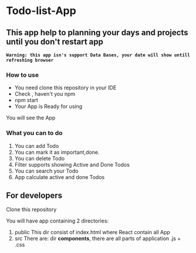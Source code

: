 Todo-list-App
=====================
This app help to planning your days and projects until you don't restart app
-----------------------------------
**`Warning: this app isn's support Data Bases, your date will show untill refreshing browser`**

### How to use


* You need clone this repository in your IDE
* Check , haven't you npm 
* npm start
* Your App is Ready for using 

You will see the App

### What you can to do

1. You can add Todo
2. You can mark it as important,done.
3. You can delete Todo
4. Filter supports showing Active and Done Todos
5. You can search your Todo
6. App calculate active and done Todos

## For developers
Clone this repository

You will have app containing 2 directories:
1. public
   This dir consist of index.html where React contain all App
2. src
   There are:
   dir **components**, there are all parts of application <name of component>.js + <name of component>.css
   




